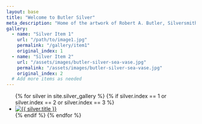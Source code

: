 ```yaml
---
layout: base
title: "Welcome to Butler Silver"
meta_description: "Home of the artwork of Robert A. Butler, Silversmith."
gallery: 
  - name: "Silver Item 1"
    url: "/path/to/image1.jpg"
    permalink: "/gallery/item1"
    original_index: 1
  - name: "Silver Item 2"
    url: "/assets/images/butler-silver-sea-vase.jpg"
    permalink: "/assets/images/butler-silver-sea-vase.jpg"
    original_index: 2
  # Add more items as needed
---
```


<section id="home-banner">
  <ul id="home-gallery">
    {% for silver in site.silver_gallery %}
      {% if silver.index == 1 or silver.index == 2 or silver.index == 3 %}
      <li>
        <a href="{{ silver.permalink }}">
          <img src="{{ silver.img }}" alt="{{ silver.title }}">
        </a>
      </li>
      {% endif %}
    {% endfor %}
  </ul>
</section>
